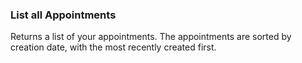 ### List all Appointments

Returns a list of your appointments. The appointments are sorted by creation date, with 
the most recently created first.
